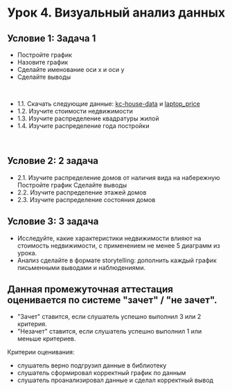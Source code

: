 # Урок 4. Визуальный анализ данных
## Условие 1: Задача 1
* Постройте график
* Назовите график
* Сделайте именование оси x и оси y
* Сделайте выводы
<br>

* 1.1. Скачать следующие данные: [kc-house-data](https://gbcdn.mrgcdn.ru/uploads/asset/5349842/attachment/16ab1213a48b859e6e5e7407e10933ff.csv) и [laptop_price](https://gbcdn.mrgcdn.ru/uploads/asset/5349844/attachment/3b40712030489b6656a525045f3b0ed1.csv)
* 1.2. Изучите стоимости недвижимости
* 1.3. Изучите распределение квадратуры жилой
* 1.4. Изучите распределение года постройки
<br>

## Условие 2: 2 задача
* 2.1. Изучите распределение домов от наличия вида на набережную
Постройте график
Сделайте выводы
* 2.2. Изучите распределение этажей домов
* 2.3. Изучите распределение состояния домов

## Условие 3: 3 задача
* Исследуйте, какие характеристики недвижимости влияют на стоимость недвижимости, с применением не менее 5 диаграмм из урока.
* Анализ сделайте в формате storytelling: дополнить каждый график письменными выводами и наблюдениями.

## Данная промежуточная аттестация оценивается по системе "зачет" / "не зачет".
- "Зачет" ставится, если слушатель успешно выполнил 3 или 2 критерия.
- "Незачет" ставится, если слушатель успешно выполнил 1 или меньше критериев.

Критерии оценивания:
- слушатель верно подгрузил данные в библиотеку
- слушатель сформировал корректный график по данным
- слушатель проанализировал данные и сделал корректный вывод